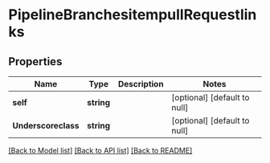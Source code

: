 # PipelineBranchesitempullRequestlinks

## Properties
Name | Type | Description | Notes
------------ | ------------- | ------------- | -------------
**self** | **string** |  | [optional] [default to null]
**Underscoreclass** | **string** |  | [optional] [default to null]

[[Back to Model list]](../README.md#documentation-for-models) [[Back to API list]](../README.md#documentation-for-api-endpoints) [[Back to README]](../README.md)


